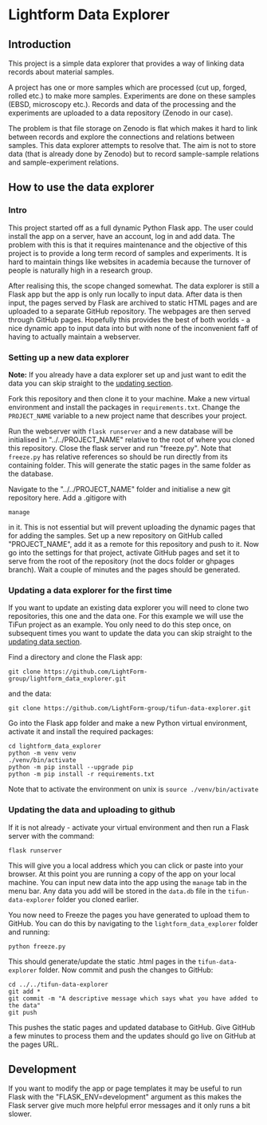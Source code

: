 # Lightform Data Explorer

## Introduction

This project is a simple data explorer that provides a way of linking data records about material samples.

A project has one or more samples which are processed (cut up, forged, rolled etc.) to make more samples.
Experiments are done on these samples (EBSD, microscopy etc.).
Records and data of the processing and the experiments are uploaded to a data repository (Zenodo in our case).

The problem is that file storage on Zenodo is flat which makes it hard to link between records and explore the 
connections and relations between samples. This data explorer attempts to resolve that. The aim is not to
store data (that is already done by Zenodo) but to record sample-sample relations and sample-experiment 
relations.

## How to use the data explorer

### Intro

This project started off as a full dynamic Python Flask app. The user could install the app on a server, 
have an account, log in and add data. The problem with this is that it requires maintenance and the objective 
of this project is to provide a long term record of samples and experiments. It is hard to maintain things
like websites in academia because the turnover of people is naturally high in a research group.

After realising this, the scope changed somewhat. The data explorer is still a Flask app but the app is only 
run locally to input data. After data is then input, the pages served by Flask are archived to static HTML
pages and are uploaded to a separate GitHub repository. The webpages are then served through GitHub pages.
Hopefully this provides the best of both worlds - a nice dynamic app to input data into but with none of the 
inconvenient faff of having to actually maintain a webserver.

### Setting up a new data explorer

**Note:** If you already have a data explorer set up and just want to edit the data you can skip straight 
to the [updating section](#updating-a-data-explorer-for-the-first-time).

Fork this repository and then clone it to your machine. Make a new virtual environment and install the 
packages in `requirements.txt`. Change the `PROJECT_NAME` variable to a new project name that describes 
your project.

Run the webserver with `flask runserver` and a new database will be initialised in "../../PROJECT_NAME"
relative to the root of where you cloned this repository. Close the flask server and run "freeze.py". Note 
that `freeze.py` has relative references so should be run directly from its containing folder. This will 
generate the static pages in the same folder as the database.

Navigate to the "../../PROJECT_NAME" folder and initialise a new git repository here. Add a .gitigore with

```manage```

in it. This is not essential but will prevent uploading the dynamic pages that for adding the samples.
Set up a new repository on GitHub called "PROJECT_NAME", add it as a remote for this repository and push
to it. Now go into the settings for that project, activate GitHub pages and set it to serve from the 
root of the repository (not the docs folder or ghpages branch). Wait a couple of minutes and the pages 
should be generated.

### Updating a data explorer for the first time

If you want to update an existing data explorer you will need to clone two repositories, this one and the
data one. For this example we will use the TiFun project as an example. You only need to do this step once,
on subsequent times you want to update the data you can skip straight to the 
[updating data section](#updating-the-data-and-uploading-to-github).

Find a directory and clone the Flask app:
```
git clone https://github.com/LightForm-group/lightform_data_explorer.git
```
and the data:
```
git clone https://github.com/LightForm-group/tifun-data-explorer.git
```

Go into the Flask app folder and make a new Python virtual environment, activate it and install the 
required packages:

```
cd lightform_data_explorer
python -m venv venv
./venv/bin/activate
python -m pip install --upgrade pip
python -m pip install -r requirements.txt
```

Note that to activate the environment on unix is `source ./venv/bin/activate`

### Updating the data and uploading to github

If it is not already - activate your virtual environment and then run a Flask server with the command:

```flask runserver```

This will give you a local address which you can click or paste into your browser. At this point you 
are running a copy of the app on your local machine. You can input new data into the app using the `manage`
tab in the menu bar. Any data you add will be stored in the `data.db` file in the `tifun-data-explorer` 
folder you cloned earlier.

You now need to Freeze the pages you have generated to upload them to GitHub. You can do this by navigating
to the `lightform_data_explorer` folder and running:

```python freeze.py```

This should generate/update the static .html pages in the `tifun-data-explorer` folder. Now commit and push 
the changes to GitHub:

```
cd ../../tifun-data-explorer
git add *
git commit -m "A descriptive message which says what you have added to the data"
git push
```

This pushes the static pages and updated database to GitHub. Give GitHub a few minutes to process them and
the updates should go live on GitHub at the pages URL.

## Development

If you want to modify the app or page templates it may be useful to run Flask with the 
"FLASK_ENV=development" argument as this makes the Flask server give much more helpful error messages and
it only runs a bit slower.